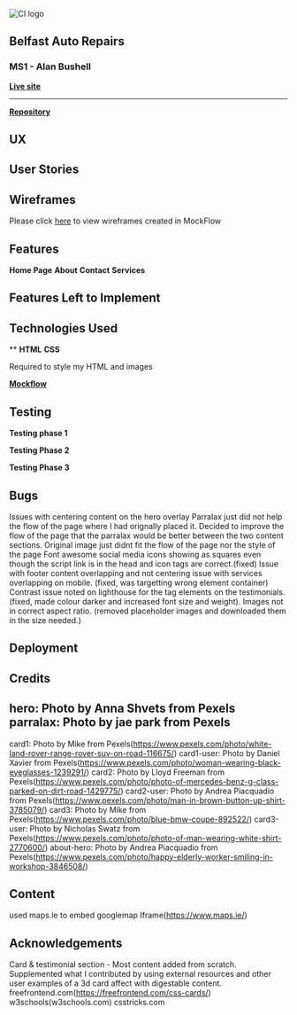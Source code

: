 ![CI logo](https://codeinstitute.s3.amazonaws.com/fullstack/ci_logo_small.png)


## Belfast Auto Repairs

### MS1 - Alan Bushell

**[Live site]()**

------------------------------------------------------------------

**[Repository]()**
  



## UX
## User Stories
## Wireframes

Please click [here](#) to view wireframes created in MockFlow


## Features

**Home Page**
**About**
**Contact**
**Services**
## Features Left to Implement

## Technologies Used

**
**HTML**
**CSS**

Required to style my HTML and images

**[Mockflow](https://mockflow.com/)**
 

## Testing

**Testing phase 1**

**Testing Phase 2**

**Testing Phase 3**


## **Bugs**
Issues with centering content on the hero overlay
Parralax just did not help the flow of the page where I had orignally placed it. 
Decided to improve the flow of the page that the parralax would be better between the two content sections.
Original image just didnt fit the flow of the page nor the style of the page
Font awesome social media icons showing as squares even though the script link is in the head and icon tags are correct.(fixed)
Issue with footer content overlapping and not centering
issue with services overlapping on mobile. (fixed, was targetting wrong element container)
Contrast issue noted on lighthouse for the tag elements on the testimonials.(fixed, made colour darker and increased font size and weight).
Images not in correct aspect ratio. (removed placeholder images and downloaded them in the size needed.)


## Deployment


## Credits
hero: Photo by Anna Shvets from Pexels
parralax: Photo by jae park from Pexels
--
card1: Photo by Mike from Pexels(https://www.pexels.com/photo/white-land-rover-range-rover-suv-on-road-116675/)
card1-user: Photo by Daniel Xavier from Pexels(https://www.pexels.com/photo/woman-wearing-black-eyeglasses-1239291/)
card2: Photo by Lloyd Freeman from Pexels(https://www.pexels.com/photo/photo-of-mercedes-benz-g-class-parked-on-dirt-road-1429775/)
card2-user: Photo by Andrea Piacquadio from Pexels(https://www.pexels.com/photo/man-in-brown-button-up-shirt-3785079/)
card3: Photo by Mike from Pexels(https://www.pexels.com/photo/blue-bmw-coupe-892522/)
card3-user: Photo by Nicholas Swatz from Pexels(https://www.pexels.com/photo/photo-of-man-wearing-white-shirt-2770600/)
about-hero: Photo by Andrea Piacquadio from Pexels(https://www.pexels.com/photo/happy-elderly-worker-smiling-in-workshop-3846508/)
## Content
used maps.ie to embed googlemap Iframe(https://www.maps.ie/)


## Acknowledgements

Card & testimonial section - Most content added from scratch. Supplemented what I contributed by using external resources and other user examples of a 3d card affect with digestable content.
freefrontend.com(https://freefrontend.com/css-cards/)
w3schools(w3schools.com)
csstricks.com

